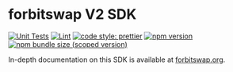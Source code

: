 # forbitswap V2 SDK

[![Unit Tests](https://github.com/forbitswap/forbitswap-sdk/workflows/Unit%20Tests/badge.svg)](https://github.com/forbitswap/forbitswap-sdk/actions/workflows/unit-tests.yml?query=workflow%3A%22Unit+Tests%22++)
[![Lint](https://github.com/forbitswap/forbitswap-sdk/workflows/Lint/badge.svg)](https://github.com/forbitswap/forbitswap-sdk/actions/workflows/lint.yml?query=workflow%3ALint++)
[![code style: prettier](https://img.shields.io/badge/code_style-prettier-ff69b4.svg?style=flat-square)](https://github.com/prettier/prettier)
[![npm version](https://img.shields.io/npm/v/@uniswap/v2-sdk/latest.svg)](https://www.npmjs.com/package/@uniswap/v2-sdk/v/latest)
[![npm bundle size (scoped version)](https://img.shields.io/bundlephobia/minzip/@uniswap/v2-sdk/latest.svg)](https://bundlephobia.com/result?p=@uniswap/v2-sdk@latest)

In-depth documentation on this SDK is available at [forbitswap.org](https://forbitswap.org/docs/v2/SDK/getting-started/).
